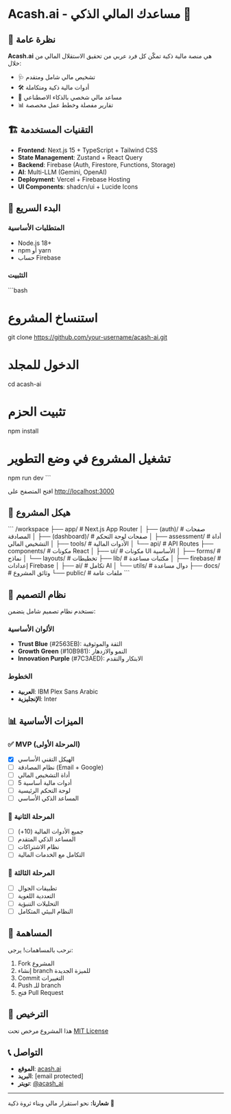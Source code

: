 # Acash.ai - مساعدك المالي الذكي 🚀

## 🌟 نظرة عامة

**Acash.ai** هي منصة مالية ذكية تمكّن كل فرد عربي من تحقيق الاستقلال المالي من خلال:
- 🩺 تشخيص مالي شامل ومتقدم
- 🛠️ أدوات مالية ذكية ومتكاملة
- 🤖 مساعد مالي شخصي بالذكاء الاصطناعي
- 📊 تقارير مفصلة وخطط عمل مخصصة

## 🏗️ التقنيات المستخدمة

- **Frontend**: Next.js 15 + TypeScript + Tailwind CSS
- **State Management**: Zustand + React Query
- **Backend**: Firebase (Auth, Firestore, Functions, Storage)
- **AI**: Multi-LLM (Gemini, OpenAI)
- **Deployment**: Vercel + Firebase Hosting
- **UI Components**: shadcn/ui + Lucide Icons

## 🚀 البدء السريع

### المتطلبات الأساسية
- Node.js 18+ 
- npm أو yarn
- حساب Firebase

### التثبيت

\`\`\`bash
# استنساخ المشروع
git clone https://github.com/your-username/acash-ai.git

# الدخول للمجلد
cd acash-ai

# تثبيت الحزم
npm install

# تشغيل المشروع في وضع التطوير
npm run dev
\`\`\`

افتح المتصفح على [http://localhost:3000](http://localhost:3000)

## 📁 هيكل المشروع

\`\`\`
/workspace
├── app/                    # Next.js App Router
│   ├── (auth)/            # صفحات المصادقة
│   ├── (dashboard)/       # صفحات لوحة التحكم
│   ├── assessment/        # أداة التشخيص المالي
│   ├── tools/             # الأدوات المالية
│   └── api/               # API Routes
├── components/            # مكونات React
│   ├── ui/               # مكونات UI الأساسية
│   ├── forms/            # نماذج
│   └── layouts/          # تخطيطات
├── lib/                   # مكتبات مساعدة
│   ├── firebase/         # إعدادات Firebase
│   ├── ai/               # تكامل AI
│   └── utils/            # دوال مساعدة
├── docs/                  # وثائق المشروع
└── public/               # ملفات عامة
\`\`\`

## 🎨 نظام التصميم

نستخدم نظام تصميم شامل يتضمن:

### الألوان الأساسية
- **Trust Blue** (#2563EB): الثقة والموثوقية
- **Growth Green** (#10B981): النمو والازدهار
- **Innovation Purple** (#7C3AED): الابتكار والتقدم

### الخطوط
- **العربية**: IBM Plex Sans Arabic
- **الإنجليزية**: Inter

## 📊 الميزات الأساسية

### ✅ MVP (المرحلة الأولى)
- [x] الهيكل التقني الأساسي
- [ ] نظام المصادقة (Email + Google)
- [ ] أداة التشخيص المالي
- [ ] 5 أدوات مالية أساسية
- [ ] لوحة التحكم الرئيسية
- [ ] المساعد الذكي الأساسي

### 🔄 المرحلة الثانية
- [ ] جميع الأدوات المالية (10+)
- [ ] المساعد الذكي المتقدم
- [ ] نظام الاشتراكات
- [ ] التكامل مع الخدمات المالية

### 🚀 المرحلة الثالثة
- [ ] تطبيقات الجوال
- [ ] التعددية اللغوية
- [ ] التحليلات التنبؤية
- [ ] النظام البيئي المتكامل

## 🤝 المساهمة

نرحب بالمساهمات! يرجى:
1. Fork المشروع
2. إنشاء branch للميزة الجديدة
3. Commit التغييرات
4. Push للـ branch
5. فتح Pull Request

## 📄 الترخيص

هذا المشروع مرخص تحت [MIT License](LICENSE)

## 📞 التواصل

- **الموقع**: [acash.ai](https://acash.ai)
- **البريد**: [email protected]
- **تويتر**: [@acash_ai](https://twitter.com/acash_ai)

---

**شعارنا:** نحو استقرار مالي وبناء ثروة ذكية 💎
